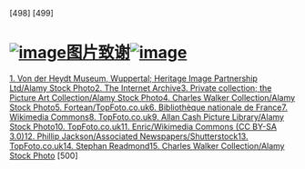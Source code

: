 <title>The Triumph of the Moon</title> <link href="OUP_Styles.css" rel="styleSheet" type="text/css"> 

[498] [499]

# [![image](images/common1.gif)图片致谢![image](images/common2.gif)](007_FM_contents.xhtml#r_actrade-9780198827368-miscMatter-9)

[1\. Von der Heydt Museum, Wuppertal; Heritage Image Partnership Ltd/Alamy Stock Photo](010_part1_chapter.xhtml#actrade-9780198827368-chapter-1-graphic-3)[2\. The Internet Archive](011_part1_chapter.xhtml#actrade-9780198827368-chapter-2-graphic-4)[3\. Private collection; the Picture Art Collection/Alamy Stock Photo](012_part1_chapter.xhtml#actrade-9780198827368-chapter-3-graphic-5)[4\. Charles Walker Collection/Alamy Stock Photo](014_part1_chapter.xhtml#actrade-9780198827368-chapter-5-graphic-6)[5\. Fortean/TopFoto.co.uk](014_part1_chapter.xhtml#actrade-9780198827368-chapter-5-graphic-7)[6\. Bibliothèque nationale de France](017_part1_chapter.xhtml#actrade-9780198827368-chapter-8-graphic-8)[7\. Wikimedia Commons](019_part1_chapter.xhtml#actrade-9780198827368-chapter-10-graphic-9)[8\. TopFoto.co.uk](019_part1_chapter.xhtml#actrade-9780198827368-chapter-10-graphic-10)[9\. Allan Cash Picture Library/Alamy Stock Photo](019_part1_chapter.xhtml#actrade-9780198827368-chapter-10-graphic-11)[10\. TopFoto.co.uk](019_part1_chapter.xhtml#actrade-9780198827368-chapter-10-graphic-12)[11\. Enric/Wikimedia Commons (CC BY-SA 3.0)](019_part1_chapter.xhtml#actrade-9780198827368-chapter-10-graphic-13)[12\. Phillip Jackson/Associated Newspapers/Shutterstock](021_part2_chapter.xhtml#actrade-9780198827368-chapter-11-graphic-14)[13\. TopFoto.co.uk](027_part2_chapter.xhtml#actrade-9780198827368-chapter-17-graphic-15)[14\. Stephan Readmond](028_part2_chapter.xhtml#actrade-9780198827368-chapter-18-graphic-16)[15\. Charles Walker Collection/Alamy Stock Photo](030_part2_chapter.xhtml#actrade-9780198827368-chapter-20-graphic-17) [500]